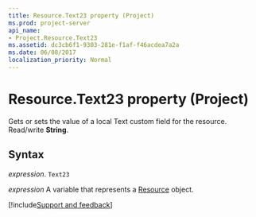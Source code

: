 ```yaml
---
title: Resource.Text23 property (Project)
ms.prod: project-server
api_name:
- Project.Resource.Text23
ms.assetid: dc3cb6f1-9303-281e-f1af-f46acdea7a2a
ms.date: 06/08/2017
localization_priority: Normal
---
```



# Resource.Text23 property (Project)

Gets or sets the value of a local Text custom field for the resource. Read/write  **String**.


## Syntax

_expression_. `Text23`

_expression_ A variable that represents a [Resource](./Project.Resource.md) object.

[!include[Support and feedback](~/includes/feedback-boilerplate.md)]